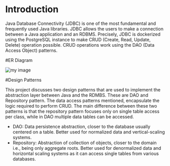 # Introduction

Java Database Connectivity (JDBC) is one of the most fundamental and frequently used Java libraries. JDBC allows the users to make a connection between a Java application and an RDBMS. Precisely, JDBC is dockerized using the PostgreSQL instance to make CRUD (Create, Read, Update, Delete) operation possible. CRUD operations work using the DAO (Data Access Object) patterns.

#ER Diagram

![my image](file:///home/centos/dev/jarvis_data_eng_RoshanRamesh/core_java/jdbc/assets/JDBC-ER.png)

#Design Patterns

This project discusses two design patterns that are used to implement the abstraction layer between Java and the RDMBS. These are DAO and Repository pattern. The data access patterns mentioned, encapsulate the logic required to perform CRUD. The main difference between these two patterns is that the repository pattern focuses only on single table access per class, while in DAO multiple data tables can be accessed.
- DAO: Data persistence abstraction, closer to the database usually centered on a table. Better used for normalized data and vertical-scaling systems.
- Repository: Abstraction of collection of objects, closer to the domain i.e., being only aggregate roots. Better used for denormalized data and horizontal scaling systems as it can access single tables from various databases.